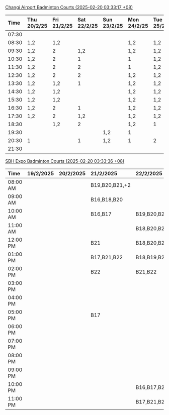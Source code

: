[Changi Airport Badminton Courts (2025-02-20 03:33:17 +08)](https://www.carc.org.sg/FacilityBooking.aspx)

| Time   | Thu 20/2/25   | Fri 21/2/25   | Sat 22/2/25   | Sun 23/2/25   | Mon 24/2/25   | Tue 25/2/25   | Wed 26/2/25   |
|:-------|:--------------|:--------------|:--------------|:--------------|:--------------|:--------------|:--------------|
| 07:30  |               |               |               |               |               |               |               |
| 08:30  | 1,2           | 1,2           |               |               | 1,2           | 1,2           | 1,2           |
| 09:30  | 1,2           | 2             | 1,2           |               | 1,2           | 1,2           | 1,2           |
| 10:30  | 1,2           | 2             | 1             |               | 1             | 1,2           | 1,2           |
| 11:30  | 1,2           | 2             | 2             |               | 1             | 1,2           | 1,2           |
| 12:30  | 1,2           | 2             | 2             |               | 1,2           | 1,2           | 1,2           |
| 13:30  | 1,2           | 1,2           | 1             |               | 1,2           | 1,2           | 1,2           |
| 14:30  | 1,2           | 1,2           |               |               | 1,2           | 1,2           | 1,2           |
| 15:30  | 1,2           | 1,2           |               |               | 1,2           | 1,2           | 1,2           |
| 16:30  | 1,2           | 2             | 1             |               | 1,2           | 1,2           | 1,2           |
| 17:30  | 1,2           | 2             | 1,2           |               | 1,2           | 1,2           | 1,2           |
| 18:30  |               | 1,2           | 2             |               | 1,2           | 1             |               |
| 19:30  |               |               |               | 1,2           | 1             |               |               |
| 20:30  | 1             |               | 1             | 1,2           | 1             | 2             | 2             |
| 21:30  |               |               |               |               |               |               |               |

[SBH Expo Badminton Courts (2025-02-20 03:33:36 +08)](https://singaporebadmintonhall.getomnify.com/widgets/O3MRKGBH359GA55KHMG1RD)

| Time     | 19/2/2025   | 20/2/2025   | 21/2/2025      | 22/2/2025      | 23/2/2025      | 24/2/2025    | 25/2/2025      |
|:---------|:------------|:------------|:---------------|:---------------|:---------------|:-------------|:---------------|
| 08:00 AM |             |             | B19,B20,B21,+2 |                |                |              | B15,B16,B17,+3 |
| 09:00 AM |             |             | B16,B18,B20    |                |                |              | B15,B16,B17,+4 |
| 10:00 AM |             |             | B16,B17        | B19,B20,B22,+1 |                |              | B19,B21,B22,+8 |
| 11:00 AM |             |             |                | B18,B20,B22,+1 |                |              | B19,B21,B22,+8 |
| 12:00 PM |             |             | B21            | B18,B20,B22,+1 |                |              | B19,B21,B22,+8 |
| 01:00 PM |             |             | B17,B21,B22    | B18,B19,B22    |                |              | B19,B21,B22,+8 |
| 02:00 PM |             |             | B22            | B21,B22        |                |              | B19,B21,B22,+8 |
| 03:00 PM |             |             |                |                |                |              | B12,B17,B18    |
| 04:00 PM |             |             |                |                |                |              |                |
| 05:00 PM |             |             | B17            |                |                |              | B13,B14        |
| 06:00 PM |             |             |                |                |                |              |                |
| 07:00 PM |             |             |                |                |                |              |                |
| 08:00 PM |             |             |                |                |                |              |                |
| 09:00 PM |             |             |                |                |                | B15,B16      |                |
| 10:00 PM |             |             |                | B16,B17,B21,+3 | B19,B20,B21,+6 | A10,A8,A9,+7 |                |
| 11:00 PM |             |             |                | B17,B21,B22,+3 | B20,B21,B22,+8 | A10,A8,A9,+7 |                |
